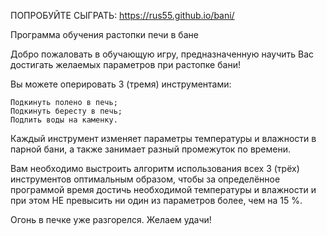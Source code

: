 ПОПРОБУЙТЕ СЫГРАТЬ: https://rus55.github.io/bani/

Программа обучения растопки печи в бане

Добро пожаловать в обучающую игру, предназначенную научить Вас достигать желаемых параметров при растопке бани!

Вы можете оперировать 3 (тремя) инструментами:

    Подкинуть полено в печь;
    Подкинуть бересту в печь;
    Подлить воды на каменку.

Каждый инструмент изменяет параметры температуры и влажности в парной бани, а также занимает разный промежуток по времени.

Вам необходимо выстроить алгоритм использования всех 3 (трёх) инструментов оптимальным образом, чтобы за определённое программой время достичь необходимой температуры и влажности и при этом НЕ превысить ни один из параметров более, чем на 15 %.

Огонь в печке уже разгорелся. Желаем удачи!
